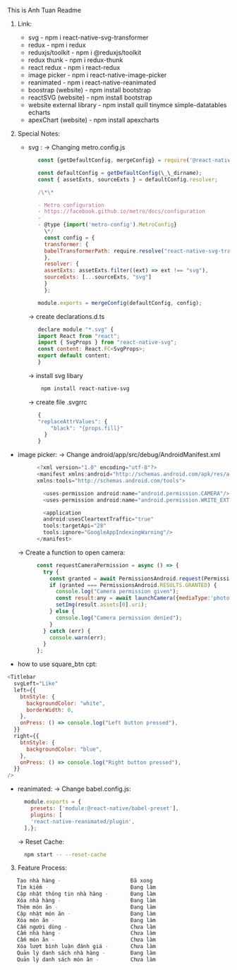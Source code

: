 This is Anh Tuan Readme

1. Link:

   - svg - npm i react-native-svg-transformer
   - redux - npm i redux
   - reduxjs/toolkit -  npm i @reduxjs/toolkit
   - redux thunk - npm i redux-thunk
   - react redux - npm i react-redux
   - image picker - npm i react-native-image-picker
   - reanimated - npm i react-native-reanimated
   - boostrap (website) - npm install bootstrap
   - reactSVG (website) - npm install bootstrap
   - website external library - npm install quill tinymce simple-datatables echarts
   - apexChart (website) - npm install apexcharts


2. Special Notes:

   - svg :
     -> Changing metro.config.js

     ```js
        const {getDefaultConfig, mergeConfig} = require('@react-native/metro-config');

        const defaultConfig = getDefaultConfig(\_\_dirname);
        const { assetExts, sourceExts } = defaultConfig.resolver;

        /\*\*

        - Metro configuration
        - https://facebook.github.io/metro/docs/configuration
        -
        - @type {import('metro-config').MetroConfig}
          \*/
          const config = {
          transformer: {
          babelTransformerPath: require.resolve("react-native-svg-transformer")
          },
          resolver: {
          assetExts: assetExts.filter((ext) => ext !== "svg"),
          sourceExts: [...sourceExts, "svg"]
          }
          };

        module.exports = mergeConfig(defaultConfig, config);
     ```

     -> create declarations.d.ts

     ```js
        declare module "*.svg" {
        import React from "react";
        import { SvgProps } from "react-native-svg";
        const content: React.FC<SvgProps>;
        export default content;
        }
     ```

     -> install svg libary

     ```sh
         npm install react-native-svg
     ```

     -> create file .svgrrc

     ```js
        {
        "replaceAttrValues": {
            "black": "{props.fill}"
          }
        }
     ```

  - image picker:
    -> Change android/app/src/debug/AndroidManifest.xml

    ```js
          <?xml version="1.0" encoding="utf-8"?>
          <manifest xmlns:android="http://schemas.android.com/apk/res/android"
          xmlns:tools="http://schemas.android.com/tools">
    
            <uses-permission android:name="android.permission.CAMERA"/>
            <uses-permission android:name="android.permission.WRITE_EXTERNAL_STORAGE"/>

            <application
            android:usesCleartextTraffic="true"
            tools:targetApi="28"
            tools:ignore="GoogleAppIndexingWarning"/>
          </manifest>

    ```

    -> Create a function to open camera:

    ```js
          const requestCameraPermission = async () => {
            try {
              const granted = await PermissionsAndroid.request(PermissionsAndroid.PERMISSIONS.CAMERA);
              if (granted === PermissionsAndroid.RESULTS.GRANTED) {
                console.log("Camera permission given");
                const result:any = await launchCamera({mediaType:'photo',cameraType:'front'})
                setImg(result.assets[0].uri);
              } else {
                console.log("Camera permission denied");
              }
            } catch (err) {
              console.warn(err);
            }
          };
    ```

   - how to use square_btn cpt:

   ```js
   <Titlebar
     svgLeft="Like"
     left={{
       btnStyle: {
         backgroundColor: "white",
         borderWidth: 0,
       },
       onPress: () => console.log("Left button pressed"),
     }}
     right={{
       btnStyle: {
         backgroundColor: "blue",
       },
       onPress: () => console.log("Right button pressed"),
     }}
   />
   ```

  - reanimated:
    -> Change babel.config.js:

    ```js
      module.exports = {
        presets: ['module:@react-native/babel-preset'],
        plugins: [
        'react-native-reanimated/plugin',
      ],};
    ```

    -> Reset Cache:

    ```sh
      npm start -- --reset-cache
    ```


3. Feature Process:

```sh
   Tạo nhà hàng -                      Đã xong
   Tìm kiếm -                          Đang làm
   Cập nhật thông tin nhà hàng -       Đang làm
   Xóa nhà hàng -                      Đang làm
   Thêm món ăn -                       Đang làm
   Cập nhật món ăn -                   Đang làm
   Xóa món ăn -                        Đang làm
   Cấm người dùng -                    Chưa làm
   Cấm nhà hàng -                      Chưa làm
   Cấm món ăn -                        Chưa làm
   Xóa lượt bình luận đánh giá -       Chưa làm
   Quản lý danh sách nhà hàng -        Đang làm
   Quản lý danh sách món ăn -          Chưa làm
```
